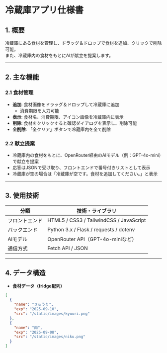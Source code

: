 # 冷蔵庫アプリ仕様書

## 1. 概要
冷蔵庫にある食材を管理し、ドラッグ＆ドロップで食材を追加、クリックで削除可能。  
また、冷蔵庫内の食材をもとにAIが献立を提案します。

---

## 2. 主な機能

### 2.1 食材管理
- **追加**: 食材画像をドラッグ＆ドロップして冷蔵庫に追加
  - 消費期限を入力可能
- **表示**: 食材名、消費期限、アイコン画像を冷蔵庫内に表示
- **削除**: 食材をクリックすると確認ダイアログを表示し、削除可能
- **全削除**: 「全クリア」ボタンで冷蔵庫内を全て削除

### 2.2 献立提案
- 冷蔵庫内の食材をもとに、OpenRouter経由のAIモデル（例：GPT-4o-mini）で献立を提案
- 応答はJSONで受け取り、フロントエンドで番号付きリストとして表示
- 冷蔵庫が空の場合は「冷蔵庫が空です。食材を追加してください。」と表示

---

## 3. 使用技術

| 分類           | 技術・ライブラリ |
|----------------|----------------|
| フロントエンド | HTML5 / CSS3 / TailwindCSS / JavaScript |
| バックエンド   | Python 3.x / Flask / requests / dotenv |
| AIモデル       | OpenRouter API（GPT-4o-miniなど） |
| 通信方式       | Fetch API / JSON |

---

## 4. データ構造
- **食材データ（fridge配列）**
```json
[
  {
    "name": "きゅうり",
    "exp": "2025-09-10",
    "src": "/static/images/kyuuri.png"
  },
  {
    "name": "肉",
    "exp": "2025-09-08",
    "src": "/static/images/niku.png"
  }
]
